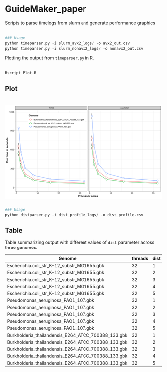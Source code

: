 # GuideMaker_paper

Scripts to parse timelogs from slurm and generate performance graphics



```python

### Usage
python timeparser.py -i slurm_avx2_logs/ -o avx2_out.csv
python timeparser.py -i slurm_nonavx2_logs/ -o nonavx2_out.csv

```


Plotting the output from `timeparser.py`  in R. 

```R

Rscript Plot.R 

```

## Plot

# ![alt text](https://github.com/USDA-ARS-GBRU/GuideMaker_paper/blob/master/figures/AVX2_Performance_Graph.png)




```python
### Usage
python distparser.py -i dist_profile_logs/ -o dist_profile.csv

```

## Table
Table summarizing output with different values of `dist` parameter across three genomes.

|Genome                                             |threads|dist|total_PAM_sites|n_candidate_PAM|percent_PAM_consider|total_locus|target_locus|missed_locus|missed_locus%|target_coverage%|mean_target|std_target|median_target|min_target|max_target|n_agg|n_cgg|n_ggg|n_tgg|
|---------------------------------------------------|-------|----|---------------|---------------|--------------------|-----------|------------|------------|-------------|----------------|-----------|----------|-------------|----------|----------|-----|-----|-----|-----|
|Escherichia.coli_str_K-12_substr_MG1655.gbk        |32     |1   |542073         |36108          |6.66                |4357       |4302        |55          |1.26%        |98.74%          |8.39       |3.7       |8            |1         |29        |8776 |9437 |7111 |10784|
|Escherichia.coli_str_K-12_substr_MG1655.gbk        |32     |2   |542073         |36031          |6.65                |4357       |4301        |56          |1.29%        |98.71%          |8.38       |3.7       |8            |1         |29        |8758 |9411 |7094 |10768|
|Escherichia.coli_str_K-12_substr_MG1655.gbk        |32     |3   |542073         |35845          |6.61                |4357       |4295        |62          |1.42%        |98.58%          |8.35       |3.7       |8            |1         |28        |8710 |9367 |7047 |10721|
|Escherichia.coli_str_K-12_substr_MG1655.gbk        |32     |4   |542073         |34763          |6.41                |4357       |4294        |63          |1.45%        |98.55%          |8.1        |3.66      |8            |1         |26        |8466 |9067 |6828 |10402|
|Escherichia.coli_str_K-12_substr_MG1655.gbk        |32     |5   |542073         |26086          |4.81                |4357       |4251        |106         |2.43%        |97.57%          |6.14       |3.17      |6            |1         |23        |6377 |6729 |5224 |7756 |
|Pseudomonas_aeruginosa_PAO1_107.gbk                |32     |1   |1171800        |46158          |3.94                |5584       |5462        |122         |2.18%        |97.82%          |8.45       |4.62      |8            |1         |29        |9977 |15182|10858|10141|
|Pseudomonas_aeruginosa_PAO1_107.gbk                |32     |2   |1171800        |46110          |3.93                |5584       |5460        |124         |2.22%        |97.78%          |8.45       |4.62      |8            |1         |29        |9964 |15166|10851|10129|
|Pseudomonas_aeruginosa_PAO1_107.gbk                |32     |3   |1171800        |45720          |3.9                 |5584       |5452        |132         |2.36%        |97.64%          |8.39       |4.6       |8            |1         |29        |9881 |15033|10753|10053|
|Pseudomonas_aeruginosa_PAO1_107.gbk                |32     |4   |1171800        |41789          |3.57                |5584       |5387        |197         |3.53%        |96.47%          |7.76       |4.44      |7            |1         |26        |9006 |13653|9958 |9172 |
|Pseudomonas_aeruginosa_PAO1_107.gbk                |32     |5   |1171800        |24736          |2.11                |5584       |4869        |715         |12.8%        |87.2%           |5.08       |3.36      |4            |1         |20        |5322 |7952 |6018 |5444 |
|Burkholderia_thailandensis_E264_ATCC_700388_133.gbk|32     |1   |923226         |36346          |3.94                |5633       |5323        |310         |5.5%         |94.5%           |6.83       |4.13      |6            |1         |34        |6019 |16403|7230 |6694 |
|Burkholderia_thailandensis_E264_ATCC_700388_133.gbk|32     |2   |923226         |36279          |3.93                |5633       |5322        |311         |5.52%        |94.48%          |6.82       |4.13      |6            |1         |34        |6006 |16375|7219 |6679 |
|Burkholderia_thailandensis_E264_ATCC_700388_133.gbk|32     |3   |923226         |35882          |3.89                |5633       |5309        |324         |5.75%        |94.25%          |6.76       |4.11      |6            |1         |34        |5955 |16142|7154 |6631 |
|Burkholderia_thailandensis_E264_ATCC_700388_133.gbk|32     |4   |923226         |32349          |3.5                 |5633       |5207        |426         |7.56%        |92.44%          |6.21       |3.94      |6            |1         |31        |5449 |14354|6445 |6101 |
|Burkholderia_thailandensis_E264_ATCC_700388_133.gbk|32     |5   |923226         |19886          |2.15                |5633       |4584        |1049        |18.62%       |81.38%          |4.34       |3.15      |4            |1         |29        |3601 |8376 |3989 |3920 |
















